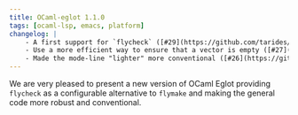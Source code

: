 ```yaml
---
title: OCaml-eglot 1.1.0
tags: [ocaml-lsp, emacs, platform]
changelog: |
    - A first support for `flycheck` ([#29](https://github.com/tarides/ocaml-eglot/pull/29), [#33](https://github.com/tarides/ocaml-eglot/pull/33) and [#37](https://github.com/tarides/ocaml-eglot/pull/37))
    - Use a more efficient way to ensure that a vector is empty ([#27](https://github.com/tarides/ocaml-eglot/pull/27))
    - Made the mode-line "lighter" more conventional ([#26](https://github.com/tarides/ocaml-eglot/pull/26))
---
```


We are very pleased to present a new version of OCaml Eglot providing
`flycheck` as a configurable alternative to `flymake` and making the
general code more robust and conventional.
